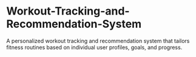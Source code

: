 # Workout-Tracking-and-Recommendation-System
A personalized workout tracking and recommendation system that tailors fitness routines based on individual user profiles, goals, and progress.
